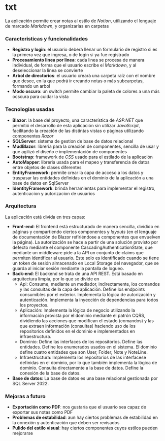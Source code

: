 # txt
La aplicación permite crear notas al estilo de *Notion*, utilizando el lenguaje de marcado *Markdown*, y organizarlas en carpetas

### Caracteristicas y funcionalidades
- **Registro y login**: el usuario deberá llenar un formulario de registro si es la primera vez que ingresa, o de login si ya fue registrado
- **Procesamiento linea por linea**: cada linea se procesa de manera individual, de forma que el usuario escribe el *Markdown*, y al deseleccionar la linea se convierte
- **Arbol de directorios**: el usuario creará una carpeta raíz con el nombre que desee, en la que podrá ir creando notas o más subcarpetas, formando un arbol
- **Modo oscuro**: un switch permite cambiar la paleta de colores a una más ocscura para cuidar la vista


### Tecnologías usadas
- **Blazor**: la base del proyecto, una característica de *ASP.NET* que permitió el desarrollo de esta aplicación sin utilizar *JavaScript*, facilitando la creación de las distintas vistas o páginas utilizando componentes *Razor*
- **SQLServer**: sistema de gestion de base de datos relacional
- **MudBlazor**: libreria para la creación de componentes, sencilla de usar y que agilizó el diseño e implementación de componentes
- **Bootstrap**: framework de *CSS* usado para el estilado de la aplicación 
- **AutoMapper**: libreria usada para el mapeo y transferencia de datos entre objetos de clases diferentes
- **EntityFramework**: permite crear la capa de acceso a los datos y traspasar las entidades definidas en el dominio de la aplicación a una base de datos en SqlServer
- **IdentityFramework**: brinda herramientas para implementar el registro, autenticacion y autorizacion de usuarios

### Arquitectura

La aplicación está divida en tres capas:
 - **Front-end**: El frontend está estructurado de manera sencilla, dividido en páginas y compartiendo ciertos componentes y *layouts* (en el lenguaje de documentación de Blazor refiriéndose a componentes que envuelven la página).
La autorización se hace a partir de una solución provisto por defecto mediante el componente CascadingAuthenticationState, que mediante un middleware pide a la API un conjunto de claims que permiten identificar al usuario. Este solo es identificado cuando se tiene un token de sesión almacenado en Local Storage del navegador, que se guarda al iniciar sesión mediante la pantalla de logueo.
 - **Back-end**: El backend se trata de una API REST. Está basado en arquitectura limpia, por lo que se divide en
   - Api: Consume, mediante un mediador, indirectamente, los comandos y las consultas de la capa de aplicación. Define los endpoints consumibles por el exterior. Implementa la lógica de autorización y autenticación. Implementa la inyección de dependencias para todos los proyectos.
   - Aplicación: Implementa la lógica de negocio utilizando la información provista por el dominio mediante el patrón CQRS, dividiendo las acciones que modifican el estado (comandos) y las que extraen información (consultas) haciendo uso de los repositorios definidos en el dominio e implementados en infraestructura. 
   - Dominio: Define las interfaces de los repositorios. Define las entidades. Define los enumerados usados en el sistema. El dominio define cuatro entidades que son User, Folder, Note y NoteLine.
   - Infraestructura: Implementa los repositorios de las interfacese definidas en el dominio, por lo que también implementa la lógica de dominio. Consulta directamente a la base de datos. Define la conexión de la base de datos.
 - **Base de datos**: La base de datos es una base relacional gestionada por SQL Server 2022.


### Mejoras a futuro
- **Exportación como PDF**: nos gustaría que el usuario sea capaz de exportar sus notas como PDF
- **Problemas de estabilidad**: aun hay ciertos problemas de estabilidad en la conexión y autenticación que deben ser revisados
- **Pulido del estilo visual**: hay ciertos componentes cuyos estilos pueden mejorarse
